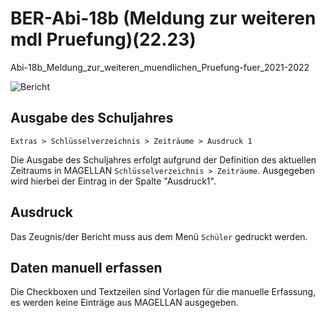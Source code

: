 # BER-Abi-18b (Meldung zur weiteren mdl Pruefung)(22.23)

[1]:/assets/images/Berlin/18b.png "Bericht"

Abi-18b_Meldung_zur_weiteren_muendlichen_Pruefung-fuer_2021-2022

![Bericht][1]

## Ausgabe des Schuljahres

`Extras > Schlüsselverzeichnis > Zeiträume > Ausdruck 1`

Die Ausgabe des Schuljahres erfolgt aufgrund der Definition des aktuellen Zeitraums in MAGELLAN `Schlüsselverzeichnis > Zeiträume`. Ausgegeben wird hierbei der Eintrag in der Spalte "Ausdruck1".

## Ausdruck

Das Zeugnis/der Bericht muss aus dem Menü `Schüler` gedruckt werden.

## Daten manuell erfassen

Die Checkboxen und Textzeilen sind Vorlagen für die manuelle Erfassung, es werden keine Einträge aus MAGELLAN ausgegeben.
